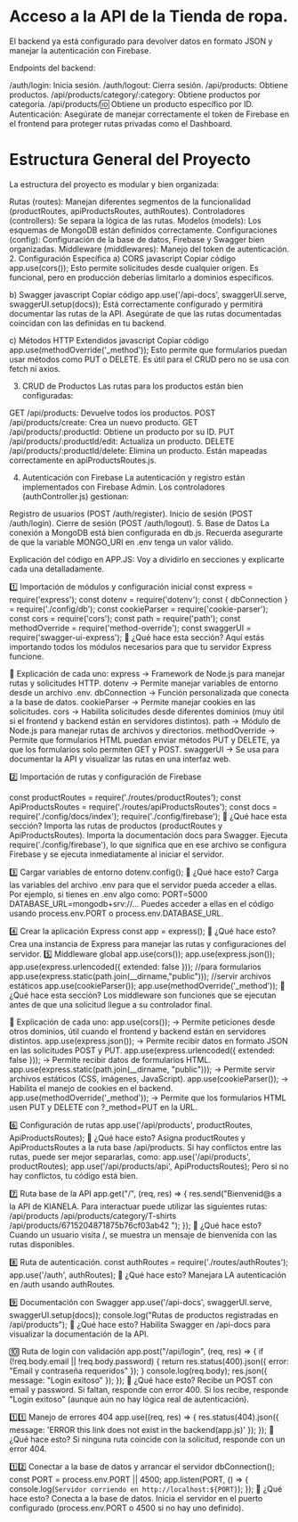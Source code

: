 # Acceso  a la API de la Tienda de ropa. 
El backend ya está configurado para devolver datos en formato JSON y manejar la autenticación con Firebase.

Endpoints del backend:

/auth/login: Inicia sesión.
/auth/logout: Cierra sesión.
/api/products: Obtiene productos.
/api/products/category/:category: Obtiene productos por categoría.
/api/products/:id: Obtiene un producto específico por ID.
Autenticación: Asegúrate de manejar correctamente el token de Firebase en el frontend para proteger rutas privadas como el Dashboard.

#  Estructura General del Proyecto
La estructura del proyecto es modular y bien organizada:

Rutas (routes): Manejan diferentes segmentos de la funcionalidad (productRoutes, apiProductsRoutes, authRoutes).
Controladores (controllers): Se separa la lógica de las rutas.
Modelos (models): Los esquemas de MongoDB están definidos correctamente.
Configuraciones (config): Configuración de la base de datos, Firebase y Swagger bien organizadas.
Middleware (middlewares): Manejo del token de autenticación.
2. Configuración Específica
a) CORS
javascript
Copiar código
app.use(cors());
Esto permite solicitudes desde cualquier origen. Es funcional, pero en producción deberías limitarlo a dominios específicos.

b) Swagger
javascript
Copiar código
app.use('/api-docs', swaggerUI.serve, swaggerUI.setup(docs));
Está correctamente configurado y permitirá documentar las rutas de la API. Asegúrate de que las rutas documentadas coincidan con las definidas en tu backend.

c) Métodos HTTP Extendidos
javascript
Copiar código
app.use(methodOverride('_method'));
Esto permite que formularios puedan usar métodos como PUT o DELETE. Es útil para el CRUD pero no se usa con fetch ni axios.

3. CRUD de Productos
Las rutas para los productos están bien configuradas:

GET /api/products: Devuelve todos los productos.
POST /api/products/create: Crea un nuevo producto.
GET /api/products/:productId: Obtiene un producto por su ID.
PUT /api/products/:productId/edit: Actualiza un producto.
DELETE /api/products/:productId/delete: Elimina un producto.
Están mapeadas correctamente en apiProductsRoutes.js.

4. Autenticación con Firebase
La autenticación y registro están implementados con Firebase Admin. Los controladores (authController.js) gestionan:

Registro de usuarios (POST /auth/register).
Inicio de sesión (POST /auth/login).
Cierre de sesión (POST /auth/logout).
5. Base de Datos
La conexión a MongoDB está bien configurada en db.js. Recuerda asegurarte de que la variable MONGO_URI en .env tenga un valor válido.



Explicación del código en APP.JS:
Voy a dividirlo en secciones y explicarte cada una detalladamente.

1️⃣ Importación de módulos y configuración inicial
const express = require('express');
const dotenv = require('dotenv');
const { dbConnection } = require('./config/db');
const cookieParser = require('cookie-parser');
const cors = require('cors');
const path = require('path');
const methodOverride = require('method-override');
const swaggerUI = require('swagger-ui-express');
🔹 ¿Qué hace esta sección?
Aquí estás importando todos los módulos necesarios para que tu servidor Express funcione.

🔹 Explicación de cada uno:
express → Framework de Node.js para manejar rutas y solicitudes HTTP.
dotenv → Permite manejar variables de entorno desde un archivo .env.
dbConnection → Función personalizada que conecta a la base de datos.
cookieParser → Permite manejar cookies en las solicitudes.
cors → Habilita solicitudes desde diferentes dominios (muy útil si el frontend y backend están en servidores distintos).
path → Módulo de Node.js para manejar rutas de archivos y directorios.
methodOverride → Permite que formularios HTML puedan enviar métodos PUT y DELETE, ya que los formularios solo permiten GET y POST.
swaggerUI → Se usa para documentar la API y visualizar las rutas en una interfaz web.

2️⃣ Importación de rutas y configuración de Firebase

const productRoutes = require('./routes/productRoutes');
const ApiProductsRoutes = require('./routes/apiProductsRoutes');
const docs = require('./config/docs/index');
require('./config/firebase');
🔹 ¿Qué hace esta sección?
Importa las rutas de productos (productRoutes y ApiProductsRoutes).
Importa la documentación docs para Swagger.
Ejecuta require('./config/firebase'), lo que significa que en ese archivo se configura Firebase y se ejecuta inmediatamente al iniciar el servidor.

3️⃣ Cargar variables de entorno
dotenv.config();
🔹 ¿Qué hace esto?
Carga las variables del archivo .env para que el servidor pueda acceder a ellas.
Por ejemplo, si tienes en .env algo como:
PORT=5000
DATABASE_URL=mongodb+srv://...
Puedes acceder a ellas en el código usando process.env.PORT o process.env.DATABASE_URL.

4️⃣ Crear la aplicación Express
const app = express();
🔹 ¿Qué hace esto?
Crea una instancia de Express para manejar las rutas y configuraciones del servidor.
5️⃣ Middleware global
app.use(cors());
app.use(express.json());
app.use(express.urlencoded({ extended: false }));  //para formularios
app.use(express.static(path.join(__dirname,"public")));  //servir archivos estáticos
app.use(cookieParser());
app.use(methodOverride('_method'));
🔹 ¿Qué hace esta sección?
Los middleware son funciones que se ejecutan antes de que una solicitud llegue a su controlador final.

🔹 Explicación de cada uno:
app.use(cors()); → Permite peticiones desde otros dominios, útil cuando el frontend y backend están en servidores distintos.
app.use(express.json()); → Permite recibir datos en formato JSON en las solicitudes POST y PUT.
app.use(express.urlencoded({ extended: false })); → Permite recibir datos de formularios HTML.
app.use(express.static(path.join(__dirname, "public"))); → Permite servir archivos estáticos (CSS, imágenes, JavaScript).
app.use(cookieParser()); → Habilita el manejo de cookies en el backend.
app.use(methodOverride('_method')); → Permite que los formularios HTML usen PUT y DELETE con ?_method=PUT en la URL.

6️⃣ Configuración de rutas
app.use('/api/products', productRoutes, ApiProductsRoutes);
🔹 ¿Qué hace esto?
Asigna productRoutes y ApiProductsRoutes a la ruta base /api/products.
Si hay conflictos entre las rutas, puede ser mejor separarlas, como:
app.use('/api/products', productRoutes);
app.use('/api/products/api', ApiProductsRoutes);
Pero si no hay conflictos, tu código está bien.

7️⃣ Ruta base de la API
app.get("/", (req, res) => {
    res.send("Bienvenid@s a la API de KIANELA. Para interactuar puede utilizar las siguientes rutas: /api/products   /api/products/category/T-shirts     /api/products/6715204871875b76cf03ab42 ");
});
🔹 ¿Qué hace esto?
Cuando un usuario visita /, se muestra un mensaje de bienvenida con las rutas disponibles.

8️⃣ Ruta de autenticación.
const authRoutes = require('./routes/authRoutes');
app.use('/auth', authRoutes);
🔹 ¿Qué hace esto?
Manejara LA autenticación en /auth usando authRoutes.

9️⃣ Documentación con Swagger
app.use('/api-docs', swaggerUI.serve, swaggerUI.setup(docs));
console.log("Rutas de productos registradas en /api/products");
🔹 ¿Qué hace esto?
Habilita Swagger en /api-docs para visualizar la documentación de la API.

🔟 Ruta de login con validación
app.post("/api/login", (req, res) => {
    if (!req.body.email || !req.body.password) {
        return res.status(400).json({ error: "Email y contraseña requeridos" });
    }
    console.log(req.body);
    res.json({ message: "Login exitoso" });
});
🔹 ¿Qué hace esto?
Recibe un POST con email y password.
Si faltan, responde con error 400.
Si los recibe, responde "Login exitoso" (aunque aún no hay lógica real de autenticación).

1️⃣1️⃣ Manejo de errores 404
app.use((req, res) => {
    res.status(404).json({ message: 'ERROR this link does not exist in the backend(app.js)' });
});
🔹 ¿Qué hace esto?
Si ninguna ruta coincide con la solicitud, responde con un error 404.

1️⃣2️⃣ Conectar a la base de datos y arrancar el servidor
dbConnection();
const PORT = process.env.PORT || 4500;
app.listen(PORT, () => {
    console.log(`Servidor corriendo en http://localhost:${PORT}`);
});
🔹 ¿Qué hace esto?
Conecta a la base de datos.
Inicia el servidor en el puerto configurado (process.env.PORT o 4500 si no hay uno definido).


